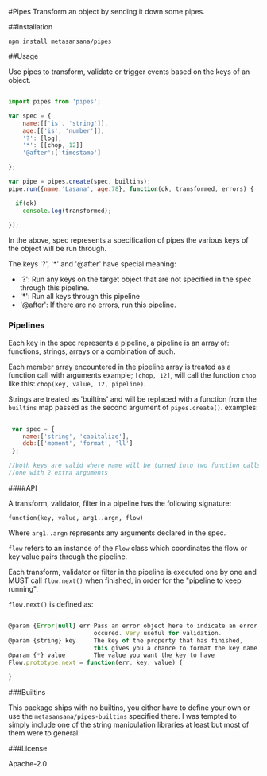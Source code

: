 #Pipes
Transform an object by sending it down some pipes.

##Installation

```shell
npm install metasansana/pipes
```

##Usage

Use pipes to transform, validate or trigger events based on 
the keys of an object.

```javascript

import pipes from 'pipes';

var spec = {
    name:[['is', 'string']],
    age:[['is', 'number']],
    '?': [log],
    '*': [[chop, 12]]
    '@after':['timestamp']

};

var pipe = pipes.create(spec, builtins);
pipe.run({name:'Lasana', age:78}, function(ok, transformed, errors) {

  if(ok)
    console.log(transformed);

});


```
In the above, spec represents a specification of pipes
the various keys of the object will be run through.

The keys '?', '*' and '@after' have special meaning:

* '?':      Run any keys on the target object that are not specified in the spec through
          this pipeline.
* '*':      Run all keys through this pipeline
* '@after': If there are no errors, run this pipeline.

### Pipelines

Each key in the spec represents a pipeline, a pipeline is an array of: functions, strings,
arrays or a combination of such.

Each member array encountered in the pipeline array is treated as a function call with arguments
example; `[chop, 12]`, will call the function `chop` like this: `chop(key, value, 12, pipeline)`.

Strings are treated as 'builtins' and will be replaced with a function from the `builtins`
map passed as the second argument of `pipes.create()`. 
examples:
```javascript

 var spec = {
    name:['string', 'capitalize'],
    dob:[['moment', 'format', 'll']
 };

//both keys are valid where name will be turned into two function calls and dob
//one with 2 extra arguments

```
####API

A transform, validator, filter in a pipeline has the following signature:

`function(key, value, arg1..argn, flow)`

Where `arg1..argn` represents any arguments declared in the spec.

`flow` refers to an instance of the `Flow` class which coordinates the
flow or key value pairs through the pipeline.

Each transform, validator or filter in the pipeline is executed one 
by one and MUST call `flow.next()` when finished, in order for the "pipeline to keep running".

`flow.next()` is defined as:

```javascript

@param {Error|null} err Pass an error object here to indicate an error
                        occured. Very useful for validation.
@param {string} key     The key of the property that has finished, 
                        this gives you a chance to format the key name.
@param {*} value        The value you want the key to have
Flow.prototype.next = function(err, key, value) {

}
```
###Builtins

This package ships with no builtins, you either have to
define your own or use the `metasansana/pipes-builtins` specified 
there. I was tempted to simply include one of the string manipulation
libraries at least but most of them were to general.

###License

Apache-2.0

